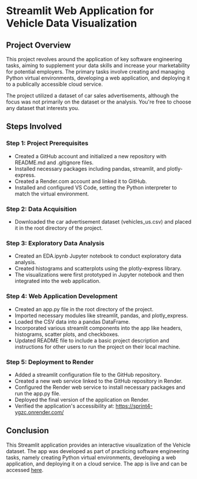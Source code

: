 # Streamlit Web Application for Vehicle Data Visualization

## Project Overview

This project revolves around the application of key software engineering tasks, aiming to supplement your data skills and increase your marketability for potential employers. The primary tasks involve creating and managing Python virtual environments, developing a web application, and deploying it to a publically accessible cloud service.

The project utilized a dataset of car sales advertisements, although the focus was not primarily on the dataset or the analysis. You're free to choose any dataset that interests you.

## Steps Involved

### Step 1: Project Prerequisites

- Created a GitHub account and initialized a new repository with README.md and .gitignore files.
- Installed necessary packages including pandas, streamlit, and plotly-express.
- Created a Render.com account and linked it to GitHub.
- Installed and configured VS Code, setting the Python interpreter to match the virtual environment.

### Step 2: Data Acquisition

- Downloaded the car advertisement dataset (vehicles_us.csv) and placed it in the root directory of the project.

### Step 3: Exploratory Data Analysis

- Created an EDA.ipynb Jupyter notebook to conduct exploratory data analysis.
- Created histograms and scatterplots using the plotly-express library.
- The visualizations were first prototyped in Jupyter notebook and then integrated into the web application.

### Step 4: Web Application Development

- Created an app.py file in the root directory of the project.
- Imported necessary modules like streamlit, pandas, and plotly_express.
- Loaded the CSV data into a pandas DataFrame.
- Incorporated various streamlit components into the app like headers, histograms, scatter plots, and checkboxes.
- Updated README file to include a basic project description and instructions for other users to run the project on their local machine.

### Step 5: Deployment to Render

- Added a streamlit configuration file to the GitHub repository.
- Created a new web service linked to the GitHub repository in Render.
- Configured the Render web service to install necessary packages and run the app.py file.
- Deployed the final version of the application on Render.
- Verified the application's accessibility at: https://sprint4-ygzc.onrender.com/

## Conclusion

This Streamlit application provides an interactive visualization of the Vehicle dataset. The app was developed as part of practicing software engineering tasks, namely creating Python virtual environments, developing a web application, and deploying it on a cloud service. The app is live and can be accessed [here](https://sprint4-ygzc.onrender.com/).
